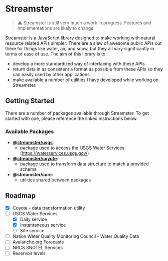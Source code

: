# Streamster

> :warning: Streamster is still very much a work in progress. Features and implementations are likely to change.

Streamster is a JavaScript library designed to make working with natural resource related APIs simpler. There are a slew of awesome public APIs out there for things like water, air, and snow, but they all vary significantly in terms of ease of use. The aim of this library is to:

- develop a more standardized way of interfacing with these APIs
- return data in as consistent a format as possible from these APIs so they can easily used by other applications
- make available a number of utilities I have developed while working on Streamster.

## Getting Started

There are a number of packages available through Streamster. To get started with one, please reference the linked instructions below.

### Available Packages

- [**@streamster/usgs**](https://github.com/streamster/streamster/blob/master/packages/usgs/README.md):
  - package used to access the USGS Water Services (https://waterservices.usgs.gov/)
- [**@streamster/coyote**](https://github.com/streamster/streamster/tree/master/packages/coyote):
  - package used to transform data structure to match a provided schema
- **@streamster/core**:
  - utilities shared between packages

## Roadmap

- [x] Coyote - data transformation utility
- [ ] USGS Water Services
  - [x] Daily service
  - [x] Instantaneous service
  - [ ] Site service
- [ ] Nation Water Quality Monitoring Council - Water Quality Data
- [ ] Avalanche.org Forecasts
- [ ] NRCS SNOTEL Services
- [ ] Reservoir levels
